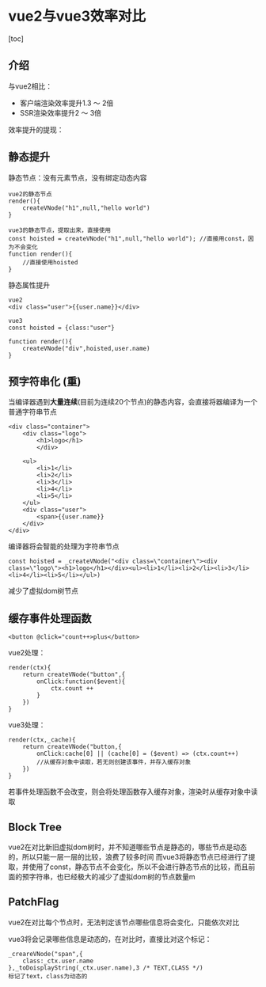 # vue2与vue3效率对比

[toc]

## 介绍

与vue2相比：

+ 客户端渲染效率提升1.3 ～ 2倍
+ SSR渲染效率提升2 ～ 3倍

效率提升的提现：

## 静态提升

静态节点：没有元素节点，没有绑定动态内容

    vue2的静态节点
    render(){
        createVNode("h1",null,"hello world")
    }

    vue3的静态节点，提取出来，直接使用
    const hoisted = createVNode("h1",null,"hello world"); //直接用const，因为不会变化
    function render(){
        //直接使用hoisted 
    }

静态属性提升

    vue2
    <div class="user">{{user.name}}</div>

    vue3
    const hoisted = {class:"user"}

    function render(){
        createVNode("div",hoisted,user.name)
    }


## 预字符串化 (重)

当编译器遇到**大量连续**(目前为连续20个节点)的静态内容，会直接将器编译为一个普通字符串节点

    <div class="container">
        <div class="logo">
            <h1>logo</h1>
            </div>
        
        <ul>
            <li>1</li>
            <li>2</li>
            <li>3</li>
            <li>4</li>
            <li>5</li>
        </ul>
        <div class="user">
            <span>{{user.name}}
        </div>
    </div>

编译器将会智能的处理为字符串节点

    const hoisted = _createVNode("<div class=\"container\"><div class=\"logo\"><h1>logo</h1></div><ul><li>1</li><li>2</li><li>3</li><li>4</li><li>5</li></ul>)

减少了虚拟dom树节点

## 缓存事件处理函数

```<button @click="count++>plus</button>```

vue2处理：

    render(ctx){
        return createVNode("button",{
            onClick:function($event){
                ctx.count ++
            }
        })
    }

vue3处理：

    render(ctx,_cache){
        return createVNode("button,{
            onClick:cache[0] || (cache[0] = ($event) => (ctx.count++)
            //从缓存对象中读取，若无则创建该事件，并存入缓存对象
        })
    }

若事件处理函数不会改变，则会将处理函数存入缓存对象，渲染时从缓存对象中读取

## Block Tree

vue2在对比新旧虚拟dom树时，并不知道哪些节点是静态的，哪些节点是动态的，所以只能一层一层的比较，浪费了较多时间
而vue3将静态节点已经进行了提取，并使用了const，静态节点不会变化，所以不会进行静态节点的比较，而且前面的预字符串，也已经极大的减少了虚拟dom树的节点数量m

## PatchFlag

vue2在对比每个节点时，无法判定该节点哪些信息将会变化，只能依次对比

vue3将会记录哪些信息是动态的，在对比时，直接比对这个标记：

    _creareVNode("span",{
        class:_ctx.user.name
    },_toDoisplayString(_ctx.user.name),3 /* TEXT,CLASS */)
    标记了text，class为动态的